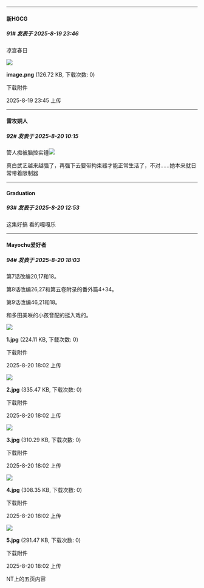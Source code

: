 ﻿
*****

####  新HGCG  
##### 91#       发表于 2025-8-19 23:46

凉宫春日

<img src="https://img.stage1st.com/forum/202508/19/234558lpc4gww4tscgpxs1.png" referrerpolicy="no-referrer">

<strong>image.png</strong> (126.72 KB, 下载次数: 0)

下载附件

2025-8-19 23:45 上传


*****

####  雷攻姛人  
##### 92#       发表于 2025-8-20 10:15

管人痴被脑控实锤<img src="https://static.stage1st.com/image/smiley/face2017/067.png" referrerpolicy="no-referrer">

真白武艺越来越强了，再强下去要带拘束器才能正常生活了，不对……她本来就日常带着限制器


*****

####  Graduation  
##### 93#       发表于 2025-8-20 12:53

这集好搞 看的嘎嘎乐


*****

####  Mayochu爱好者  
##### 94#       发表于 2025-8-20 18:03

第7话改编20,17和18。

第8话改编26,27和第五卷附录的番外篇4+34。

第9话改编46,21和18。

和多田美咲的小孩音配的挺入戏的。

<img src="https://img.stage1st.com/forum/202508/20/180254z660q4jzxzg6637k.jpg" referrerpolicy="no-referrer">

<strong>1.jpg</strong> (224.11 KB, 下载次数: 0)

下载附件

2025-8-20 18:02 上传

<img src="https://img.stage1st.com/forum/202508/20/180254tnh65pfyf65t0f33.jpg" referrerpolicy="no-referrer">

<strong>2.jpg</strong> (335.47 KB, 下载次数: 0)

下载附件

2025-8-20 18:02 上传

<img src="https://img.stage1st.com/forum/202508/20/180254t87h77tm44j3m548.jpg" referrerpolicy="no-referrer">

<strong>3.jpg</strong> (310.29 KB, 下载次数: 0)

下载附件

2025-8-20 18:02 上传

<img src="https://img.stage1st.com/forum/202508/20/180254coxwxdt22otpoupo.jpg" referrerpolicy="no-referrer">

<strong>4.jpg</strong> (308.35 KB, 下载次数: 0)

下载附件

2025-8-20 18:02 上传

<img src="https://img.stage1st.com/forum/202508/20/180254b50xwe6q00muhqhq.jpg" referrerpolicy="no-referrer">

<strong>5.jpg</strong> (291.47 KB, 下载次数: 0)

下载附件

2025-8-20 18:02 上传

NT上的五页内容


